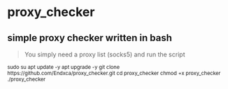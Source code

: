 # proxy_checker
## simple proxy checker written in bash
> You simply need a proxy list (socks5) and run the script
<sub>
sudo su
apt update -y
apt upgrade -y
git clone https://github.com/Endxca/proxy_checker.git
cd proxy_checker
chmod +x proxy_checker
./proxy_checker
</sub>
